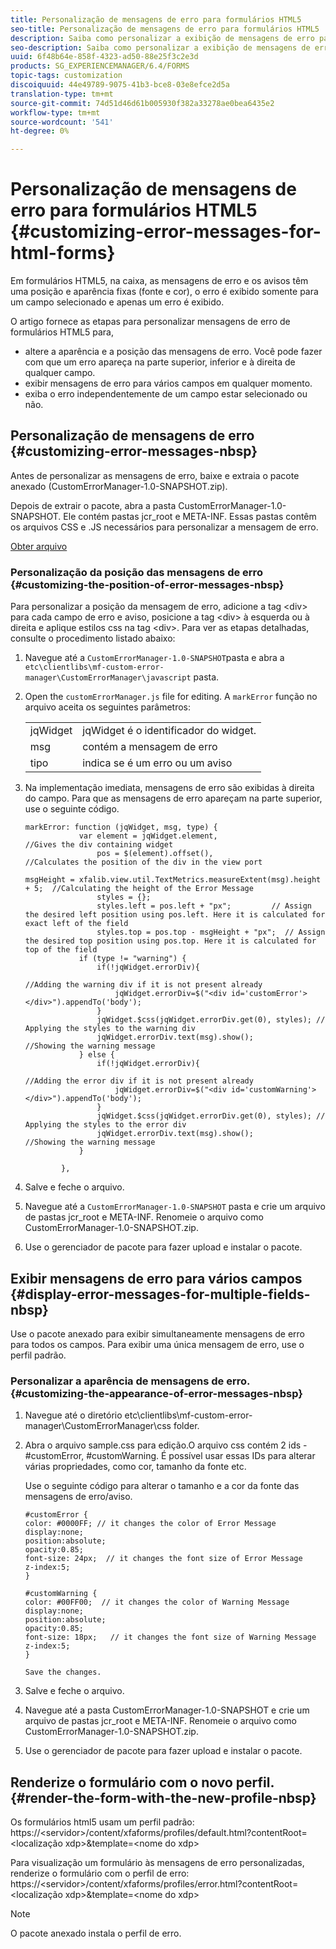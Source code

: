 ```yaml
---
title: Personalização de mensagens de erro para formulários HTML5
seo-title: Personalização de mensagens de erro para formulários HTML5
description: Saiba como personalizar a exibição de mensagens de erro para formulários HTML5, incluindo como alterar sua posição e aparência.
seo-description: Saiba como personalizar a exibição de mensagens de erro para formulários HTML5, incluindo como alterar sua posição e aparência.
uuid: 6f48b64e-858f-4323-ad50-88e25f3c2e3d
products: SG_EXPERIENCEMANAGER/6.4/FORMS
topic-tags: customization
discoiquuid: 44e49789-9075-41b3-bce8-03e8efce2d5a
translation-type: tm+mt
source-git-commit: 74d51d46d61b005930f382a33278ae0bea6435e2
workflow-type: tm+mt
source-wordcount: '541'
ht-degree: 0%

---
```



# Personalização de mensagens de erro para formulários HTML5 {#customizing-error-messages-for-html-forms}

Em formulários HTML5, na caixa, as mensagens de erro e os avisos têm uma posição e aparência fixas (fonte e cor), o erro é exibido somente para um campo selecionado e apenas um erro é exibido.

O artigo fornece as etapas para personalizar mensagens de erro de formulários HTML5 para,

* altere a aparência e a posição das mensagens de erro. Você pode fazer com que um erro apareça na parte superior, inferior e à direita de qualquer campo.
* exibir mensagens de erro para vários campos em qualquer momento.
* exiba o erro independentemente de um campo estar selecionado ou não.

## Personalização de mensagens de erro  {#customizing-error-messages-nbsp}

Antes de personalizar as mensagens de erro, baixe e extraia o pacote anexado (CustomErrorManager-1.0-SNAPSHOT.zip).

Depois de extrair o pacote, abra a pasta CustomErrorManager-1.0-SNAPSHOT. Ele contém pastas jcr_root e META-INF. Essas pastas contêm os arquivos CSS e .JS necessários para personalizar a mensagem de erro.

[Obter arquivo](assets/customerrormanager-1.0-snapshot.zip)

### Personalização da posição das mensagens de erro  {#customizing-the-position-of-error-messages-nbsp}

Para personalizar a posição da mensagem de erro, adicione a tag &lt;div> para cada campo de erro e aviso, posicione a tag &lt;div> à esquerda ou à direita e aplique estilos css na tag &lt;div>. Para ver as etapas detalhadas, consulte o procedimento listado abaixo:

1. Navegue até a `CustomErrorManager-1.0-SNAPSHOT`pasta e abra a `etc\clientlibs\mf-custom-error-manager\CustomErrorManager\javascript` pasta.
1. Open the `customErrorManager.js` file for editing. A `markError` função no arquivo aceita os seguintes parâmetros:

   |  |  |
   |---|---|
   | jqWidget | jqWidget é o identificador do widget. |
   | msg | contém a mensagem de erro |
   | tipo | indica se é um erro ou um aviso |

1. Na implementação imediata, mensagens de erro são exibidas à direita do campo. Para que as mensagens de erro apareçam na parte superior, use o seguinte código.

   ```
   markError: function (jqWidget, msg, type) {
               var element = jqWidget.element,                                //Gives the div containing widget
                   pos = $(element).offset(),                          //Calculates the position of the div in the view port
                                                                   msgHeight = xfalib.view.util.TextMetrics.measureExtent(msg).height + 5;  //Calculating the height of the Error Message
                   styles = {};
                   styles.left = pos.left + "px";         // Assign the desired left position using pos.left. Here it is calculated for exact left of the field 
                   styles.top = pos.top - msgHeight + "px";  // Assign the desired top position using pos.top. Here it is calculated for top of the field 
               if (type != "warning") {
                   if(!jqWidget.errorDiv){
                                                                                   //Adding the warning div if it is not present already
                       jqWidget.errorDiv=$("<div id='customError'></div>").appendTo('body');
                   }
                   jqWidget.$css(jqWidget.errorDiv.get(0), styles); // Applying the styles to the warning div
                   jqWidget.errorDiv.text(msg).show();                     //Showing the warning message
               } else {
                   if(!jqWidget.errorDiv){
                                                                                   //Adding the error div if it is not present already
                       jqWidget.errorDiv=$("<div id='customWarning'></div>").appendTo('body');
                   }
                   jqWidget.$css(jqWidget.errorDiv.get(0), styles); // Applying the styles to the error div
                   jqWidget.errorDiv.text(msg).show();                     //Showing the warning message
               }
   
           },
   ```

1. Salve e feche o arquivo.
1. Navegue até a `CustomErrorManager-1.0-SNAPSHOT` pasta e crie um arquivo de pastas jcr_root e META-INF. Renomeie o arquivo como CustomErrorManager-1.0-SNAPSHOT.zip.
1. Use o gerenciador de pacote para fazer upload e instalar o pacote.

## Exibir mensagens de erro para vários campos  {#display-error-messages-for-multiple-fields-nbsp}

Use o pacote anexado para exibir simultaneamente mensagens de erro para todos os campos. Para exibir uma única mensagem de erro, use o perfil padrão.

### Personalizar a aparência de mensagens de erro.  {#customizing-the-appearance-of-error-messages-nbsp}

1. Navegue até o diretório etc\clientlibs\mf-custom-error-manager\CustomErrorManager\css folder.

1. Abra o arquivo sample.css para edição.O arquivo css contém 2 ids - #customError, #customWarning. É possível usar essas IDs para alterar várias propriedades, como cor, tamanho da fonte etc.

   Use o seguinte código para alterar o tamanho e a cor da fonte das mensagens de erro/aviso.

   ```
   #customError {
   color: #0000FF; // it changes the color of Error Message
   display:none;
   position:absolute;
   opacity:0.85;
   font-size: 24px;  // it changes the font size of Error Message
   z-index:5;
   }
   
   #customWarning {
   color: #00FF00;  // it changes the color of Warning Message
   display:none;
   position:absolute;
   opacity:0.85;
   font-size: 18px;   // it changes the font size of Warning Message
   z-index:5;
   }
   
   Save the changes.
   ```

1. Salve e feche o arquivo.
1. Navegue até a pasta CustomErrorManager-1.0-SNAPSHOT e crie um arquivo de pastas jcr_root e META-INF. Renomeie o arquivo como CustomErrorManager-1.0-SNAPSHOT.zip.
1. Use o gerenciador de pacote para fazer upload e instalar o pacote.

## Renderize o formulário com o novo perfil.  {#render-the-form-with-the-new-profile-nbsp}

Os formulários html5 usam um perfil padrão: https://&lt;servidor>/content/xfaforms/profiles/default.html?contentRoot=&lt;localização xdp>&amp;template=&lt;nome do xdp>

Para visualização um formulário às mensagens de erro personalizadas, renderize o formulário com o perfil de erro: https://&lt;servidor>/content/xfaforms/profiles/error.html?contentRoot=&lt;localização xdp>&amp;template=&lt;nome do xdp>

>[!NOTE]
>
>O pacote anexado instala o perfil de erro.

